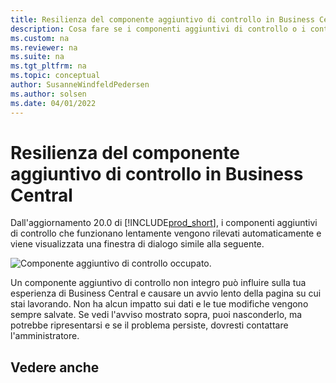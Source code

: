 ```yaml
---
title: Resilienza del componente aggiuntivo di controllo in Business Central
description: Cosa fare se i componenti aggiuntivi di controllo o i controlli personalizzati determinano una riduzione delle funzionalità in Business Central.
ms.custom: na
ms.reviewer: na
ms.suite: na
ms.tgt_pltfrm: na
ms.topic: conceptual
author: SusanneWindfeldPedersen
ms.author: solsen
ms.date: 04/01/2022
---
```


# <a name="control-add-in-resiliency-in-business-central"></a><a name="control-add-in-resiliency-in-business-central"></a><a name="control-add-in-resiliency-in-business-central"></a>Resilienza del componente aggiuntivo di controllo in Business Central

Dall'aggiornamento 20.0 di [!INCLUDE[prod_short](includes/prod_short.md)], i componenti aggiuntivi di controllo che funzionano lentamente vengono rilevati automaticamente e viene visualizzata una finestra di dialogo simile alla seguente.

![Componente aggiuntivo di controllo occupato.](media/controladdin-resiliency.png "Componente aggiuntivo di controllo occupato.")

Un componente aggiuntivo di controllo non integro può influire sulla tua esperienza di Business Central e causare un avvio lento della pagina su cui stai lavorando. Non ha alcun impatto sui dati e le tue modifiche vengono sempre salvate. Se vedi l'avviso mostrato sopra, puoi nasconderlo, ma potrebbe ripresentarsi e se il problema persiste, dovresti contattare l'amministratore.

## <a name="see-also"></a><a name="see-also"></a><a name="see-also"></a>Vedere anche

<!-- []() link to new topic in dev docs -->
